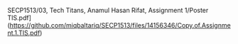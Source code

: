 
SECP1513/03, Tech Titans, Anamul Hasan Rifat, Assignment 1/Poster TIS.pdf](https://github.com/miqbaltariq/SECP1513/files/14156346/Copy.of.Assignment.1.TIS.pdf)
